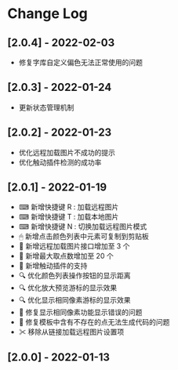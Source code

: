 # Change Log

## [2.0.4] - 2022-02-03

-   修复字库自定义偏色无法正常使用的问题

## [2.0.3] - 2022-01-24

-   更新状态管理机制

## [2.0.2] - 2022-01-23

-   优化远程加载图片不成功的提示
-   优化触动插件检测的成功率

## [2.0.1] - 2022-01-19

-   ⌨ 新增快捷键 R : 加载远程图片
-   ⌨ 新增快捷键 T : 加载本地图片
-   ⌨ 新增快捷键 N : 切换加载远程图片模式
-   🖱 新增点击颜色列表中元素可复制到剪贴板
-   💾 新增远程加载图片接口增加至 3 个
-   💾 新增最大取点数增加至 20 个
-   💽 新增触动插件的支持
-   🔍 优化颜色列表操作按钮的显示距离
-   🔍 优化放大预览游标的显示效果
-   🔍 优化显示相同像素游标的显示效果
-   🔧 修复显示相同像素功能显示错误的问题
-   🔧 修复模板中含有不存在的点无法生成代码的问题
-   ✂ 移除从链接加载远程图片设置项

## [2.0.0] - 2022-01-13
